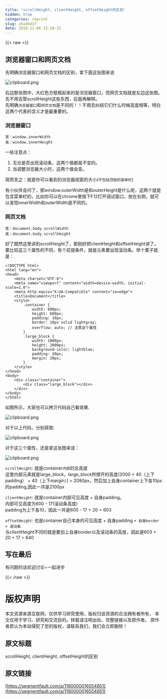 ```yaml
---
title: 'scrollHeight, clientHeight, offsetHeight的区别'
hidden: true
categories: reprint
slug: a5a45d1f
date: 2018-11-06 15:28:31
---
```


{{< raw >}}
<h2 id="articleHeader0">&#x6D4F;&#x89C8;&#x5668;&#x7A97;&#x53E3;&#x548C;&#x7F51;&#x9875;&#x6587;&#x6863;</h2><p>&#x5148;&#x660E;&#x786E;&#x6D4F;&#x89C8;&#x5668;&#x7A97;&#x53E3;&#x548C;&#x7F51;&#x9875;&#x6587;&#x6863;&#x7684;&#x533A;&#x522B;&#xFF0C;&#x62FF;&#x4E0B;&#x9762;&#x8FD9;&#x5F20;&#x56FE;&#x6765;&#x8BF4;</p><p><span class="img-wrap"><img data-src="/img/bVbhCpA?w=804&amp;h=357" src="https://static.alili.tech/img/bVbhCpA?w=804&amp;h=357" alt="clipboard.png" title="clipboard.png" style="cursor:pointer;display:inline"></span></p><p>&#x53F3;&#x8FB9;&#x90A3;&#x5F20;&#x56FE;&#x4E2D;&#xFF0C;&#x5927;&#x7EA2;&#x8272;&#x65B9;&#x6846;&#x6846;&#x8D77;&#x6765;&#x7684;&#x662F;&#x6D4F;&#x89C8;&#x5668;&#x7A97;&#x53E3;&#xFF0C;&#x800C;&#x7F51;&#x9875;&#x6587;&#x6863;&#x5C31;&#x662F;&#x5DE6;&#x8FB9;&#x8FD9;&#x5F20;&#x56FE;&#x3002;&#x5148;&#x4E0D;&#x7528;&#x53BB;&#x7BA1;scrollHeight&#x8FD9;&#x4E9B;&#x4E1C;&#x897F;&#xFF0C;&#x540E;&#x9762;&#x518D;&#x89E3;&#x91CA;&#x3002;<br>&#x5148;&#x660E;&#x786E;<code>&#x6D4F;&#x89C8;&#x5668;&#x7A97;&#x53E3;</code>&#x548C;<code>&#x7F51;&#x9875;&#x6587;&#x6863;</code>&#x662F;&#x4E0D;&#x540C;&#x7684;&#xFF01;&#xFF01;&#x4E0D;&#x7528;&#x53BB;&#x7EA0;&#x7ED3;&#x5B83;&#x4EEC;&#x4EC0;&#x4E48;&#x65F6;&#x5019;&#x9AD8;&#x5EA6;&#x76F8;&#x7B49;&#xFF0C;&#x660E;&#x767D;&#x8FD9;&#x4E24;&#x4E2A;&#x4EE3;&#x8868;&#x7684;&#x542B;&#x4E49;&#x624D;&#x662F;&#x6700;&#x91CD;&#x8981;&#x7684;&#x3002;</p><h3 id="articleHeader1">&#x6D4F;&#x89C8;&#x5668;&#x7A97;&#x53E3;</h3><div class="widget-codetool" style="display:none"><div class="widget-codetool--inner"><span class="selectCode code-tool" data-toggle="tooltip" data-placement="top" title="" data-original-title="&#x5168;&#x9009;"></span> <span type="button" class="copyCode code-tool" data-toggle="tooltip" data-placement="top" data-clipboard-text="&#x5BBD;&#xFF1A;window.innerWidth
&#x9AD8;&#xFF1A;window.innerHeight" title="" data-original-title="&#x590D;&#x5236;"></span> <span type="button" class="saveToNote code-tool" data-toggle="tooltip" data-placement="top" title="" data-original-title="&#x653E;&#x8FDB;&#x7B14;&#x8BB0;"></span></div></div><pre class="hljs coffeescript"><code>&#x5BBD;&#xFF1A;<span class="hljs-built_in">window</span>.innerWidth
&#x9AD8;&#xFF1A;<span class="hljs-built_in">window</span>.innerHeight</code></pre><p>&#x4E00;&#x4E9B;&#x6CE8;&#x610F;&#x70B9;&#xFF1A;</p><ol><li>&#x65E0;&#x8BBA;&#x662F;&#x5426;&#x51FA;&#x73B0;&#x6EDA;&#x52A8;&#x6761;&#xFF0C;&#x8FD9;&#x4E24;&#x4E2A;&#x503C;&#x90FD;&#x662F;&#x4E0D;&#x53D8;&#x7684;&#x3002;</li><li>&#x5F53;&#x8C03;&#x6574;&#x6D4F;&#x89C8;&#x5668;&#x5927;&#x5C0F;&#x65F6;&#xFF0C;&#x8FD9;&#x4E24;&#x4E2A;&#x503C;&#x4F1A;&#x53D8;&#x3002;</li></ol><p>&#x7B80;&#x800C;&#x8A00;&#x4E4B;&#xFF1A;&#x5C31;&#x662F;&#x4F60;&#x53EF;&#x4EE5;&#x770B;&#x5230;&#x7684;&#x6D4F;&#x89C8;&#x5668;&#x89C6;&#x7A97;&#x7684;&#x5927;&#x5C0F;(<code>&#x4E0D;&#x5305;&#x62EC;&#x9876;&#x90E8;&#x7684;&#x83DC;&#x5355;&#x680F;</code>)</p><p>&#x6709;&#x5C0F;&#x4F19;&#x4F34;&#x4F1A;&#x95EE;&#x4E86;&#xFF0C;&#x90A3;window.outerWidth&#x662F;&#x548C;outerHeight&#x662F;&#x4EC0;&#x4E48;&#x5462;&#xFF0C;&#x8FD9;&#x4E24;&#x4E2A;&#x5C31;&#x662F;&#x5305;&#x542B;&#x83DC;&#x5355;&#x680F;&#x7684;&#xFF0C;&#x6BD4;&#x5982;&#x4F60;&#x53EF;&#x4EE5;&#x5728;chrome&#x91CC;&#x6309;&#x4E0B;F12&#x6253;&#x5F00;&#x8C03;&#x8BD5;&#x7A97;&#x53E3;&#xFF0C;&#x653E;&#x5728;&#x53F3;&#x4FA7;&#xFF0C;&#x5C31;&#x53EF;&#x4EE5;&#x53D1;&#x73B0;innerWidth&#x548C;outerWidth&#x662F;&#x4E0D;&#x540C;&#x7684;&#x3002;</p><h3 id="articleHeader2">&#x7F51;&#x9875;&#x6587;&#x6863;</h3><div class="widget-codetool" style="display:none"><div class="widget-codetool--inner"><span class="selectCode code-tool" data-toggle="tooltip" data-placement="top" title="" data-original-title="&#x5168;&#x9009;"></span> <span type="button" class="copyCode code-tool" data-toggle="tooltip" data-placement="top" data-clipboard-text="&#x5BBD;&#xFF1A;document.body.scrollWidth
&#x9AD8;&#xFF1A;document.body.scrollHeight" title="" data-original-title="&#x590D;&#x5236;"></span> <span type="button" class="saveToNote code-tool" data-toggle="tooltip" data-placement="top" title="" data-original-title="&#x653E;&#x8FDB;&#x7B14;&#x8BB0;"></span></div></div><pre class="hljs stylus"><code>&#x5BBD;&#xFF1A;document<span class="hljs-selector-class">.body</span><span class="hljs-selector-class">.scrollWidth</span>
&#x9AD8;&#xFF1A;document<span class="hljs-selector-class">.body</span><span class="hljs-selector-class">.scrollHeight</span></code></pre><p>&#x597D;&#x4E86;&#x65E2;&#x7136;&#x8FD9;&#x91CC;&#x8BB2;&#x5230;scrollHeight&#x4E86;&#xFF0C;&#x90A3;&#x521A;&#x597D;&#x628A;clientHeight&#x548C;offsetHeight&#x8BB2;&#x4E86;&#x3002;<br>&#x8981;&#x6BD4;&#x8F83;&#x8FD9;&#x4E09;&#x4E2A;&#x5C5E;&#x6027;&#x7684;&#x4E0D;&#x540C;&#xFF0C;&#x6709;&#x4E2A;&#x524D;&#x63D0;&#x6761;&#x4EF6;&#xFF0C;&#x5C31;&#x662F;&#x5143;&#x7D20;&#x8981;&#x51FA;&#x73B0;&#x6EDA;&#x52A8;&#x6761;&#x3002;&#x4E3E;&#x4E2A;&#x6817;&#x5B50;&#x5C31;&#x662F;&#xFF1A;</p><div class="widget-codetool" style="display:none"><div class="widget-codetool--inner"><span class="selectCode code-tool" data-toggle="tooltip" data-placement="top" title="" data-original-title="&#x5168;&#x9009;"></span> <span type="button" class="copyCode code-tool" data-toggle="tooltip" data-placement="top" data-clipboard-text="&lt;!DOCTYPE html&gt;
&lt;html lang=&quot;en&quot;&gt;
&lt;head&gt;
    &lt;meta charset=&quot;UTF-8&quot;&gt;
    &lt;meta name=&quot;viewport&quot; content=&quot;width=device-width, initial-scale=1.0&quot;&gt;
    &lt;meta http-equiv=&quot;X-UA-Compatible&quot; content=&quot;ie=edge&quot;&gt;
    &lt;title&gt;Document&lt;/title&gt;
    &lt;style&gt;
        .container {
            width: 600px;
            height: 600px;
            padding: 10px;
            border: 10px solid lightgray;
            overflow: auto; // &#x6CE8;&#x610F;&#x8FD9;&#x4E2A;&#x5C5E;&#x6027;
        }
        .large_block {
            width: 1000px;
            height: 2000px;
            background-color: lightblue;
            padding: 20px;
            margin: 20px;
        }
    &lt;/style&gt;
&lt;/head&gt;
&lt;body&gt;
    &lt;div class=&quot;container&quot;&gt;
        &lt;div class=&quot;large_block&quot;&gt;&lt;/div&gt;
    &lt;/div&gt;
&lt;/body&gt;
&lt;/html&gt;" title="" data-original-title="&#x590D;&#x5236;"></span> <span type="button" class="saveToNote code-tool" data-toggle="tooltip" data-placement="top" title="" data-original-title="&#x653E;&#x8FDB;&#x7B14;&#x8BB0;"></span></div></div><pre class="hljs xml"><code><span class="hljs-meta">&lt;!DOCTYPE html&gt;</span>
<span class="hljs-tag">&lt;<span class="hljs-name">html</span> <span class="hljs-attr">lang</span>=<span class="hljs-string">&quot;en&quot;</span>&gt;</span>
<span class="hljs-tag">&lt;<span class="hljs-name">head</span>&gt;</span>
    <span class="hljs-tag">&lt;<span class="hljs-name">meta</span> <span class="hljs-attr">charset</span>=<span class="hljs-string">&quot;UTF-8&quot;</span>&gt;</span>
    <span class="hljs-tag">&lt;<span class="hljs-name">meta</span> <span class="hljs-attr">name</span>=<span class="hljs-string">&quot;viewport&quot;</span> <span class="hljs-attr">content</span>=<span class="hljs-string">&quot;width=device-width, initial-scale=1.0&quot;</span>&gt;</span>
    <span class="hljs-tag">&lt;<span class="hljs-name">meta</span> <span class="hljs-attr">http-equiv</span>=<span class="hljs-string">&quot;X-UA-Compatible&quot;</span> <span class="hljs-attr">content</span>=<span class="hljs-string">&quot;ie=edge&quot;</span>&gt;</span>
    <span class="hljs-tag">&lt;<span class="hljs-name">title</span>&gt;</span>Document<span class="hljs-tag">&lt;/<span class="hljs-name">title</span>&gt;</span>
    <span class="hljs-tag">&lt;<span class="hljs-name">style</span>&gt;</span><span class="undefined">
        .container {
            width: 600px;
            height: 600px;
            padding: 10px;
            border: 10px solid lightgray;
            overflow: auto; // &#x6CE8;&#x610F;&#x8FD9;&#x4E2A;&#x5C5E;&#x6027;
        }
        .large_block {
            width: 1000px;
            height: 2000px;
            background-color: lightblue;
            padding: 20px;
            margin: 20px;
        }
    </span><span class="hljs-tag">&lt;/<span class="hljs-name">style</span>&gt;</span>
<span class="hljs-tag">&lt;/<span class="hljs-name">head</span>&gt;</span>
<span class="hljs-tag">&lt;<span class="hljs-name">body</span>&gt;</span>
    <span class="hljs-tag">&lt;<span class="hljs-name">div</span> <span class="hljs-attr">class</span>=<span class="hljs-string">&quot;container&quot;</span>&gt;</span>
        <span class="hljs-tag">&lt;<span class="hljs-name">div</span> <span class="hljs-attr">class</span>=<span class="hljs-string">&quot;large_block&quot;</span>&gt;</span><span class="hljs-tag">&lt;/<span class="hljs-name">div</span>&gt;</span>
    <span class="hljs-tag">&lt;/<span class="hljs-name">div</span>&gt;</span>
<span class="hljs-tag">&lt;/<span class="hljs-name">body</span>&gt;</span>
<span class="hljs-tag">&lt;/<span class="hljs-name">html</span>&gt;</span></code></pre><p>&#x5982;&#x56FE;&#x6240;&#x793A;&#xFF0C;&#x5927;&#x5BB6;&#x4E5F;&#x53EF;&#x4EE5;&#x62F7;&#x8D1D;&#x4EE3;&#x7801;&#x81EA;&#x5DF1;&#x770B;&#x6548;&#x679C;.</p><p><span class="img-wrap"><img data-src="/img/bVbhCNo?w=709&amp;h=668" src="https://static.alili.tech/img/bVbhCNo?w=709&amp;h=668" alt="clipboard.png" title="clipboard.png" style="cursor:pointer;display:inline"></span></p><p>&#x5BF9;&#x4E8E;&#x4EE5;&#x4E0A;&#x4EE3;&#x7801;&#xFF0C;&#x5206;&#x522B;&#x83B7;&#x53D6;:</p><p><span class="img-wrap"><img data-src="/img/bVbhCNu?w=492&amp;h=168" src="https://static.alili.tech/img/bVbhCNu?w=492&amp;h=168" alt="clipboard.png" title="clipboard.png" style="cursor:pointer;display:inline"></span></p><p>&#x5BF9;&#x4E8E;&#x8FD9;&#x4E09;&#x4E2A;&#x5C5E;&#x6027;&#xFF0C;&#x8FD8;&#x662F;&#x62FF;&#x8FD9;&#x5F20;&#x56FE;&#x6765;&#x8BF4;&#xFF1A;</p><p><span class="img-wrap"><img data-src="/img/bVbhCpA?w=804&amp;h=357" src="https://static.alili.tech/img/bVbhCpA?w=804&amp;h=357" alt="clipboard.png" title="clipboard.png" style="cursor:pointer;display:inline"></span></p><p><code>scrollHeight</code>: &#x5C31;&#x662F;container<code>&#x5185;&#x90E8;</code>&#x7684;&#x603B;&#x9AD8;&#x5EA6;<br>&#x8FD9;&#x91CC;&#x5185;&#x90E8;&#x5143;&#x7D20;&#x5C31;&#x662F;large_block&#xFF0C;large_block&#x6240;&#x6491;&#x5F00;&#x7684;&#x9AD8;&#x5EA6;(2000 + 40&#xFF08;&#x4E0A;&#x4E0B;padding&#xFF09; + 40&#xFF08;&#x4E0A;&#x4E0B;margin&#xFF09;) = 2080px&#xFF0C;&#x7136;&#x540E;&#x52A0;&#x4E0A;&#x81EA;&#x8EAB;container&#x4E0A;&#x4E0B;&#x5404;10px&#x7684;padding,&#x56E0;&#x6B64;&#x4E00;&#x5171;&#x662F;2100px</p><p><code>clientHeight</code>: &#x5C31;&#x662F;container&#x5185;&#x90E8;&#x53EF;&#x89C1;&#x9AD8;&#x5EA6; + &#x81EA;&#x8EAB;padding&#x3002;<br>&#x5185;&#x90E8;&#x53EF;&#x89C1;&#x9AD8;&#x5EA6;&#x4E3A;600 - 17(&#x6EDA;&#x52A8;&#x6761;&#x9AD8;&#x5EA6;)<br>padding&#x4E3A;&#x4E0A;&#x4E0B;&#x5404;10&#xFF0C;&#x56E0;&#x6B64;&#x4E00;&#x5171;&#x662F;600 - 17 + 20 = 603</p><p><code>offsetHeight</code>: &#x4E5F;&#x662F;container&#x81EA;&#x5DF1;&#x672C;&#x8EAB;&#x7684;&#x53EF;&#x89C1;&#x9AD8;&#x5EA6; + &#x81EA;&#x8EAB;padding <code>+ &#x81EA;&#x8EAB;border + &#x6EDA;&#x52A8;&#x6761;</code><br>&#x4E0E;clientHeight&#x4E0D;&#x540C;&#x7684;&#x5C31;&#x662F;&#x8981;&#x52A0;&#x4E0A;&#x81EA;&#x8EAB;border&#x4EE5;&#x53CA;&#x6EDA;&#x52A8;&#x6761;&#x7684;&#x9AD8;&#x5EA6;&#xFF0C;&#x56E0;&#x6B64;&#x662F;603 + 20 + 17 = 640</p><h2 id="articleHeader3">&#x5199;&#x5728;&#x6700;&#x540E;</h2><p>&#x6709;&#x95EE;&#x9898;&#x7684;&#x8BDD;&#x6B22;&#x8FCE;&#x8BA8;&#x8BBA;~&#x4E00;&#x8D77;&#x8FDB;&#x6B65;</p>
{{< /raw >}}

# 版权声明
本文资源来源互联网，仅供学习研究使用，版权归该资源的合法拥有者所有，
本文仅用于学习、研究和交流目的。转载请注明出处、完整链接以及原作者。
原作者若认为本站侵犯了您的版权，请联系我们，我们会立即删除！

## 原文标题
scrollHeight, clientHeight, offsetHeight的区别

## 原文链接
[https://segmentfault.com/a/1190000016554851](https://segmentfault.com/a/1190000016554851)

